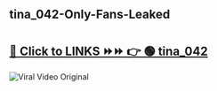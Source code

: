
 ## tina_042-Only-Fans-Leaked

# <h2><a href="https://clipsfans.com/tina_042&ref=git">🔗 Click to LINKS ⏩⏩ 👉 🟢 tina_042 </a></h2>

<a href="https://clipsfans.com/tina_042&ref=git" rel="nofollow" data-target="animated-image.originalLink"><img src="https://i.ibb.co.com/xMMVF88/686577567.gif" alt="Viral Video Original" style="max-width: 100%; display: inline-block;" data-target="animated-image.originalImage"></a>
